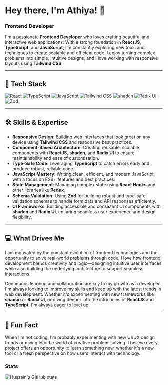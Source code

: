 


# Hey there, I'm Athiya! 👋

### Frontend Developer

I'm a passionate **Frontend Developer** who loves crafting beautiful and interactive web applications. With a strong foundation in **ReactJS**, **TypeScript**, and **JavaScript**, I’m constantly exploring new tools and techniques to create scalable and efficient code. I enjoy turning complex problems into simple, intuitive designs, and I love working with responsive layouts using **Tailwind CSS**.

---

## 🚀 Tech Stack

![React](https://img.shields.io/badge/-ReactJS-61DAFB?logo=react&logoColor=black&style=for-the-badge)
![TypeScript](https://img.shields.io/badge/-TypeScript-3178C6?logo=typescript&logoColor=white&style=for-the-badge)
![JavaScript](https://img.shields.io/badge/-JavaScript-F7DF1E?logo=javascript&logoColor=black&style=for-the-badge)
![Tailwind CSS](https://img.shields.io/badge/-Tailwind%20CSS-38B2AC?logo=tailwind-css&logoColor=white&style=for-the-badge)
![shadcn](https://img.shields.io/badge/-shadcn-000000?logo=tailwind-css&logoColor=white&style=for-the-badge)
![Radix UI](https://img.shields.io/badge/-Radix%20UI-DB7093?logo=radix&logoColor=white&style=for-the-badge)
![Zod](https://img.shields.io/badge/zod-%233068b7.svg?style=for-the-badge&logo=zod&logoColor=white)

---

## 🛠️ Skills & Expertise

- **Responsive Design**: Building web interfaces that look great on any device using **Tailwind CSS** and responsive best practices.
- **Component-Based Architecture**: Creating reusable, scalable components with **ReactJS**, **shadcn**, and **Radix UI** to ensure maintainability and ease of customization.
- **Type-Safe Code**: Leveraging **TypeScript** to catch errors early and produce robust, reliable code.
- **JavaScript Mastery**: Writing clean, efficient, and modern JavaScript, with a focus on ES6+ features and best practices.
- **State Management**: Managing complex state using **React Hooks** and other libraries like **Redux**.
- **Schema Validation**: Using **Zod** for building robust and type-safe validation schemas to handle form data and API responses efficiently.
- **UI Frameworks**: Building accessible and consistent UI components with **shadcn** and **Radix UI**, ensuring seamless user experience and design flexibility.

---

## 💻 What Drives Me

I am motivated by the constant evolution of frontend technologies and the opportunity to solve real-world problems through code. I love how frontend development blends creativity and logic—designing intuitive user interfaces while also building the underlying architecture to support seamless interactions.

Continuous learning and collaboration are key to my growth as a developer. I'm always looking to improve my skills and keep up with the latest trends in web development. Whether it's experimenting with new frameworks like **shadcn** or **Radix UI**, or diving deeper into the intricacies of **ReactJS** and **TypeScript**, I'm always eager to level up.

---

## 🌟 Fun Fact

When I’m not coding, I’m probably experimenting with new UI/UX design trends or diving into the world of creative problem-solving. I believe every project offers an opportunity to learn something new, whether it's a new tool or a fresh perspective on how users interact with technology.




### Stats


<div style="display: flex;"> 
  <img src="https://github-readme-stats-psi-two-98.vercel.app/api?username=ShaikAthiyaBegum&theme=ambient_gradient&show_icons=true&include_all_commits=true" alt="Hussain's GitHub stats" />
</div>



<picture>
  <source media="(prefers-color-scheme: dark)" srcset="https://github.com/ShaikAthiyaBegum/ShaikAthiyaBegum/blob/output/github-snake.svg" />
</picture>
